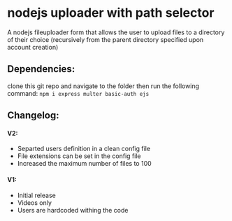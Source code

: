 # nodejs uploader with path selector
A nodejs fileuploader form that allows the user to upload files to a directory of their choice (recursively from the parent directory specified upon account creation)

## Dependencies:
clone this git repo and navigate to the folder then run the following command:
`npm i express multer basic-auth ejs`

## Changelog:
#### V2:
- Separted users definition in a clean config file
- File extensions can be set in the config file
- Increased the maximum number of files to 100

#### V1: 
- Initial release
- Videos only
- Users are hardcoded withing the code
